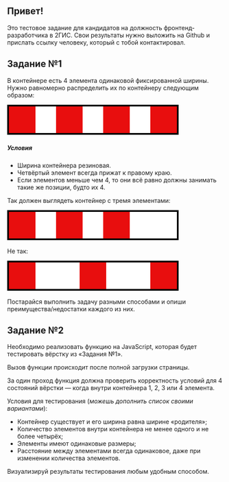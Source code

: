 ## Привет!
Это тестовое задание для кандидатов на должность фронтенд-разработчика в 2ГИС. Свои результаты нужно выложить на Github и прислать ссылку человеку, который с тобой контактировал.

## Задание №1
В контейнере есть 4 элемента одинаковой фиксированной ширины. Нужно равномерно распределить их по контейнеру следующим образом:

![](/bars4.png?raw=true)

##### Условия
- Ширина контейнера резиновая.
- Четвёртый элемент всегда прижат к правому краю.
- Если элементов меньше чем 4, то они всё равно должны занимать такие же позиции, будто их 4.

Так должен выглядеть контейнер с тремя элементами:

![](/bars3.png?raw=true)

Не так:

![](/bars_incorrect.png?raw=true)

Постарайся выполнить задачу разными способами и опиши преимущества/недостатки каждого из них.

## Задание №2
Необходимо реализовать функцию на JavaScript, которая будет тестировать вёрстку из «Задания №1».

Вызов функции происходит после полной загрузки страницы.

За один проход функция должна проверить корректность условий для 4 состояний вёрстки — когда внутри контейнера 1, 2, 3 или 4 элемента.

Условия для тестирования (*можешь дополнить список своими вариантами*):
- Контейнер существует и его ширина равна ширине «родителя»;
- Количество элементов внутри контейнера не менее одного и не более четырёх;
- Элементы имеют одинаковые размеры;
- Расстояние между элементами всегда одинаковое, даже при изменении количества элементов.

Визуализируй результаты тестирования любым удобным способом.
